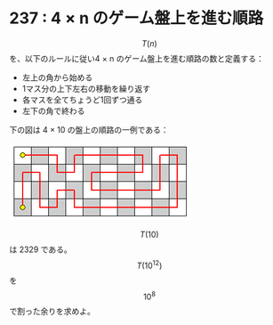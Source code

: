 # 237 : 4 × n のゲーム盤上を進む順路

$$T(n)$$を、以下のルールに従い4  × n のゲーム盤上を進む順路の数と定義する：

* 左上の角から始める
* 1マス分の上下左右の移動を繰り返す
* 各マスを全てちょうど1回ずつ通る
* 左下の角で終わる

下の図は 4 × 10 の盤上の順路の一例である：

![](../../.gitbook/assets/image.png)

$$T(10)$$は 2329 である。$$T(10^{12})$$を$$10^8$$で割った余りを求めよ。
